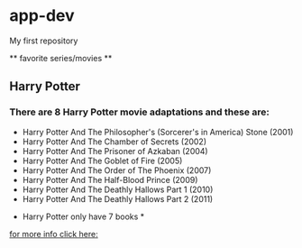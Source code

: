 # app-dev
My first repository

** favorite series/movies **


## Harry Potter

### There are 8 Harry Potter movie adaptations and these are:

- Harry Potter And The Philosopher's (Sorcerer's in America) Stone (2001)
- Harry Potter And The Chamber of Secrets (2002)
- Harry Potter And The Prisoner of Azkaban (2004)
- Harry Potter And The Goblet of Fire (2005)
- Harry Potter And The Order of The Phoenix (2007)
- Harry Potter And The Half-Blood Prince (2009)
- Harry Potter And The Deathly Hallows Part 1 (2010)
- Harry Potter And The Deathly Hallows Part 2 (2011)

* Harry Potter only have 7 books *

[for more info click here: ](https://en.wikipedia.org)
